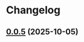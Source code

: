 # Changelog

## [0.0.5](https://github.com/EthanShoeDev/fressh/compare/v0.0.4...v0.0.5) (2025-10-05)
